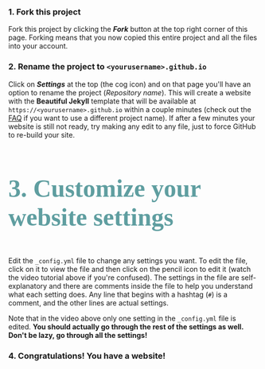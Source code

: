 <div class="gs-section-01" markdown="1">
  
###  1. Fork this project 

Fork this project by clicking the __*Fork*__ button at the top right corner of this page. Forking means that you now copied this entire project and all the files into your account.

</div>

<div class="gs-section-02" markdown="1">

###  2. Rename the project to `<yourusername>.github.io` 

Click on __*Settings*__ at the top (the cog icon) and on that page you'll have an option to rename the project (*Repository name*). This will create a website with the **Beautiful Jekyll** template that will be available at `https://<yourusername>.github.io` within a couple minutes (check out the [FAQ](https://beautifuljekyll.com/faq/#custom-domain) if you want to use a different project name). If after a few minutes your website is still not ready, try making any edit to any file, just to force GitHub to re-build your site.

</div>

<div class="gs-section-03" markdown="1">

###   3. Customize your website settings 

Edit the `_config.yml` file to change any settings you want. To edit the file, click on it to view the file and then click on the pencil icon to edit it (watch the video tutorial above if you're confused).  The settings in the file are self-explanatory and there are comments inside the file to help you understand what each setting does. Any line that begins with a hashtag (`#`) is a comment, and the other lines are actual settings.

Note that in the video above only one setting in the `_config.yml` file is edited. **You should actually go through the rest of the settings as well. Don't be lazy, go through all the settings!**

</div>

<div class="gs-section-04" markdown="1">

###  4. Congratulations! You have a website! 

</div>


<style>

.gs-section-01 h1 {
  color: CadetBlue;
  font-size: 50px;
  font-family: Monaco;
  }

 .gs-section-02 h2 {
  color: CadetBlue;
  font-size: 30px;
  font-family:Liberation Mono;
  }
  
  .gs-section-03 h3 {
  color: CadetBlue;
  font-size: 50px;
  font-family: Bitstream Vera Sans Mono;
  }
  
  .gs-section-04 h4 {
  color: CadetBlue;
  font-size: 30px;
  font-family: DejaVu Sans Mon;
  }
  
</style>
